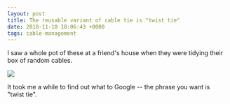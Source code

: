 ```yaml
---
layout: post
title: The reusable variant of cable tie is "twist tie"
date: 2018-11-10 18:06:43 +0000
tags: cable-management
---
```


I saw a whole pot of these at a friend's house when they were tidying their box of random cables.

![](/images/twist-ties.jpg)

It took me a while to find out what to Google -- the phrase you want is "twist tie".
